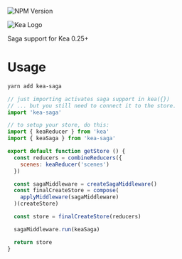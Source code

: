 ![NPM Version](https://img.shields.io/npm/v/kea.svg)

![Kea Logo](https://kea.rocks/img/logo.png)

Saga support for Kea 0.25+

# Usage

```sh
yarn add kea-saga
```

```js
// just importing activates saga support in kea({})
// ... but you still need to connect it to the store.
import 'kea-saga'
```

```js
// to setup your store, do this:
import { keaReducer } from 'kea'
import { keaSaga } from 'kea-saga'

export default function getStore () {
  const reducers = combineReducers({
    scenes: keaReducer('scenes')
  })

  const sagaMiddleware = createSagaMiddleware()
  const finalCreateStore = compose(
    applyMiddleware(sagaMiddleware)
  )(createStore)

  const store = finalCreateStore(reducers)

  sagaMiddleware.run(keaSaga)

  return store
}
```
